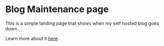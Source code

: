 # Blog Maintenance page

This is a simple landing page that shows when my self hosted blog goes down.

Learn more about it [here](https://scottmckendry.tech/maintenance-web-app-azure/).
